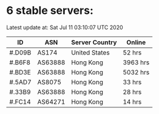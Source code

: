 # 6 stable servers:

Latest update at: Sat Jul 11 03:10:07 UTC 2020

| ID | ASN | Server Country | Online |
| -- | --- | -------------- | ------ |
| #.D09B | AS174 | United States | 52 hrs |
| #.B6F8 | AS63888 | Hong Kong | 3963 hrs |
| #.BD3E | AS63888 | Hong Kong | 5032 hrs |
| #.5AD7 | AS8075 | Hong Kong | 33 hrs |
| #.33B9 | AS63888 | Hong Kong | 28 hrs |
| #.FC14 | AS64271 | Hong Kong | 14 hrs |

